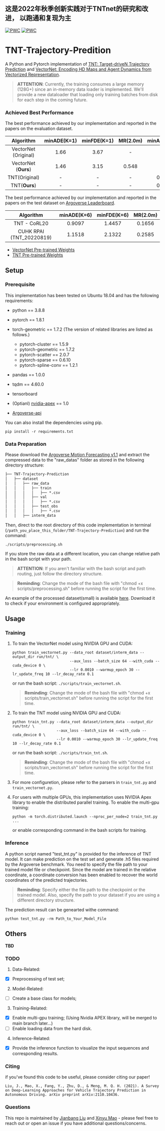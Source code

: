 ## 这是2022年秋季创新实践对于TNTnet的研究和改进， 以跑通和复现为主


[![PWC](https://img.shields.io/endpoint.svg?url=https://paperswithcode.com/badge/tnt-target-driven-trajectory-prediction/trajectory-prediction-on-interaction-dataset-2)](https://paperswithcode.com/sota/trajectory-prediction-on-interaction-dataset-2?p=tnt-target-driven-trajectory-prediction)
[![PWC](https://img.shields.io/endpoint.svg?url=https://paperswithcode.com/badge/tnt-target-driven-trajectory-prediction/motion-forecasting-on-argoverse-cvpr-2020)](https://paperswithcode.com/sota/motion-forecasting-on-argoverse-cvpr-2020?p=tnt-target-driven-trajectory-prediction)

# TNT-Trajectory-Predition

A Python and Pytorch implementation of 
[TNT: Target-driveN Trajectory Prediction](https://arxiv.org/abs/2008.08294#:~:text=TNT%20has%20three%20stages%20which,state%20sequences%20conditioned%20on%20targets.)
and
[VectorNet: Encoding HD Maps and Agent Dynamics from Vectorized Representation](https://arxiv.org/abs/2005.04259).

> **ATTENTION**: Currently, the training consumes a large memory (128G+) since an in-memory data loader is implemented. We'll provide a new dataloader that loading only training batches from disk for each step in the coming future.


### Achieved Best Performance
The best performance achieved by our implementation and reported in the papers on the evaluation dataset. 

| Algorithm | minADE(K=1) | minFDE(K=1) | MR(2.0m) | minADE(K=6) | minFDE(K=6) | MR(2.0m) |
| :-------: |:-----------:|:-----------:|:--------:|:-----------:|:-----------:|:--------:|
| VectorNet (Original) |    1.66     |    3.67     |    -     |      -      |      -      |    -     |
| VectorNet (**Ours**) |    1.46     |    3.15     |  0.548   |      -      |      -      |    -     |
|  TNT(Original)   |      -      |      -      |    -     |    0.728    |    1.292    |  0.093   |
|  TNT(**Ours**)   |      -      |      -      |    -     |    0.928    |    1.686    |  0.195   |

The best performance achieved by our implementation and reported in the papers on the test dataset on 
[Argoverse Leaderboard](https://eval.ai/web/challenges/challenge-page/454/leaderboard).

|    Algorithm     |  minADE(K=6)  | minFDE(K=6)  | MR(2.0m)  |
|:----------------:|:-------------:|:------------:|:---------:|
| 	TNT - CoRL20    |    0.9097     |    1.4457    |  0.1656   |
|  	CUHK RPAI (TNT_20220819)   |    1.1518     |    2.1322    |  0.2585   |


* [VectorNet Pre-trained Weights](https://mycuhk-my.sharepoint.com/:u:/g/personal/1155071948_link_cuhk_edu_hk/Ee7FZXGwXB9Mh7O7wSHjAlUBH5uB1fP9LEXPP8TS1lSFTQ?e=ajPXMo)
* [TNT Pre-trained Weights](https://mycuhk-my.sharepoint.com/:u:/g/personal/1155071948_link_cuhk_edu_hk/EfgqFbzKKJlJle7E-y-DVCkBVQQQH09CUwTDN5GfjtYAOg?e=mUINGD)

## Setup

### Prerequisite
This implementation has been tested on Ubuntu 18.04 and has the following requirements:
* python == 3.8.8
* pytorch == 1.8.1
* torch-geometric == 1.7.2 (The version of related libraries are listed as follows.)
  * pytorch-cluster == 1.5.9          
  * pytorch-geometric == 1.7.2           
  * pytorch-scatter == 2.0.7           
  * pytorch-sparse == 0.6.10         
  * pytorch-spline-conv == 1.2.1
* pandas == 1.0.0
* tqdm == 4.60.0
* tensorboard
* (Optianl) [nvidia-apex](https://github.com/NVIDIA/apex) == 1.0

* [Argoverse-api](https://github.com/argoai/argoverse-api)

You can also install the dependencies using pip.
```
pip install -r requirements.txt
```

### Data Preparation
Please download the [Argoverse Motion Forecasting v1.1](https://www.argoverse.org/data.html#forecasting-link) and extract 
the compressed data to the "raw_datas" folder as stored in the following directory structure:
```latex
├── TNT-Trajectory-Prediction
│   ├── dataset
│   │   ├── raw_data
│   │   │   ├── train
│   │   │   │   ├── *.csv
│   │   │   ├── val
│   │   │   │   ├── *.csv
│   │   │   ├── test_obs
│   │   │   │   ├── *.csv
│   │   ├── interm_data
```
Then, direct to the root directory of this code implementation in terminal (``/path_you_place_this_folder/TNT-Trajectory-Prediction``) and run the command:
```
./scripts/preprocessing.sh
```
If you store the raw data at a different location, you can change relative path in the bash script with your path. 

> **ATTENTION**: If you aren't familiar with the bash script and path routing, just follow the directory structure.

> **Reminding**: Change the mode of the bash file with "chmod +x scripts/preprocessing.sh" before running the script for the first time.

An example of the processed dataset(small) is available 
[here](https://mycuhk-my.sharepoint.com/:u:/g/personal/1155071948_link_cuhk_edu_hk/EWv6Dec3yqhPkZLgdw9eEt0Bso2K-ef1-7UOzklwc4NDPQ?e=2TIBGX).
Download it to check if your environment is configured appropriately. 

## Usage

### Training
1. To train the VectorNet model using NVIDIA GPU and CUDA:
    ```
    python train_vectornet.py --data_root dataset/interm_data --output_dir run/tnt/ \
                              --aux_loss --batch_size 64 --with_cuda --cuda_device 0 \
                              --lr 0.0010 --warmup_epoch 30 --lr_update_freq 10 --lr_decay_rate 0.1
    ```
    or run the bash script: ``./scripts/train_vectornet.sh``.
    > **Reminding**: Change the mode of the bash file with "chmod +x scripts/train_vectornet.sh" before running the script for the first time.

2. To train the TNT model using NVIDIA GPU and CUDA:
    ```
    python train_tnt.py --data_root dataset/interm_data --output_dir run/tnt/ \
                        --aux_loss --batch_size 64 --with_cuda --cuda_device 0 \
                        --lr 0.0010 --warmup_epoch 30 --lr_update_freq 10 --lr_decay_rate 0.1
    ```
    or run the bash script: ``./scripts/train_tnt.sh``. 
    > **Reminding**: Change the mode of the bash file with "chmod +x scripts/train_vectornet.sh" before running the script for the first time.

3. For more configuretion, please refer to the parsers in ``train_tnt.py`` and ``train_vectornet.py``.

4. For users with multiple GPUs, this implementation uses NVIDIA Apex library to enable the distributed parallel training. To enable the multi-gpu training:
   ```
   python -m torch.distributed.launch --nproc_per_node=2 train_tnt.py ...
   ```
   or enable corresponding command in the bash scripts for training. 
### Inference

A python script named "test_tnt.py" is provided for the inference of TNT model. 
It can make prediction on the test set and generate .h5 files required by the Argoverse benchmark. 
You need to specify the file path to your trained model file or checkpoint.
Since the model are trained in the relative coordinate, a coordinate conversion has been enabled to recover the 
world coordinates of the predicted trajectories.

> **Reminding**: Specify either the file path to the checkpoint or the trained model. 
> Also, specify the path to your dataset if you are using a different directory structure.

The prediction result can be genearted withe command:
```
python test_tnt.py -rm Path_to_Your_Model_File
```

## Others

**TBD**

### TODO
1. Data-Related:
- [x] Preprocessing of test set;

2. Model-Related:
- [ ] Create a base class for models;

3. Training-Related:
- [x] Enable multi-gpu training; (Using Nvidia APEX library, will be merged to main branch later...)
- [ ] Enable loading data from the hard disk. 

4. Inference-Related:
- [x] Provide the inference function to visualize the input sequences and corresponding results.

### Citing


if you've found this code to be useful, please consider citing our paper!
```
Liu, J., Mao, X., Fang, Y., Zhu, D., & Meng, M. Q. H. (2021). A Survey on Deep-Learning Approaches for Vehicle Trajectory Prediction in Autonomous Driving. arXiv preprint arXiv:2110.10436.

```

### Questions

This repo is maintained by [Jianbang Liu](henryliu@link.cuhk.edu.hk) and [Xinyu Mao](maoxinyu@link.cuhk.edu.hk) - please feel free to reach out or open an issue if you have additional questions/concerns.
